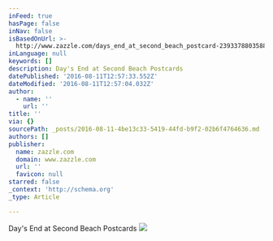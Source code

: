 ```yaml
---
inFeed: true
hasPage: false
inNav: false
isBasedOnUrl: >-
  http://www.zazzle.com/days_end_at_second_beach_postcard-239337880358853194?CMPN=shareicon&lang=en&social=true&view=113443160207323201&rf=238251879007901606
inLanguage: null
keywords: []
description: Day's End at Second Beach Postcards
datePublished: '2016-08-11T12:57:33.552Z'
dateModified: '2016-08-11T12:57:04.032Z'
author:
  - name: ''
    url: ''
title: ''
via: {}
sourcePath: _posts/2016-08-11-4be13c33-5419-44fd-b9f2-02b6f4764636.md
authors: []
publisher:
  name: zazzle.com
  domain: www.zazzle.com
  url: ''
  favicon: null
starred: false
_context: 'http://schema.org'
_type: Article

---
```

Day's End at Second Beach Postcards
![](https://imgflo.herokuapp.com/graph/vahj1ThiexotieMo/88724b12e2315ed0122a4705356b898f/croprotate.jpg?cropheight=384&cropwidth=512&degrees=0&input=http%3A%2F%2Frlv.zcache.com%2Fdays_end_at_second_beach_postcard-r757df245ce6b49e9b06af159ec7dfd24_vgbaq_8byvr_512.jpg&x=0&y=64)
